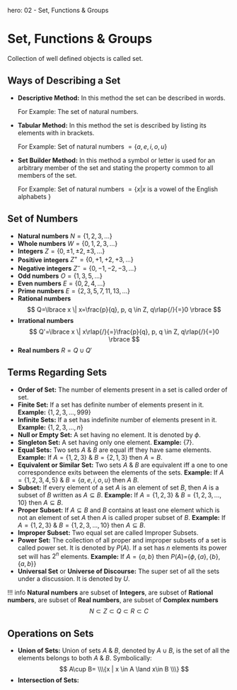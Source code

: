 hero: 02 - Set, Functions & Groups

# Set, Functions & Groups
Collection of well defined objects is called set.

## Ways of Describing a Set
* **Descriptive Method:** In this method the set can be described in words.

    For Example: The set of natural numbers.

* **Tabular Method:** In this method the set is described by listing its elements with in brackets.

    For Example: Set of natural numbers $=\{a,e,i,o,u\}$

* **Set Builder Method:** In this method a symbol or letter is used for an arbitrary member of the set and stating the property common to all members of the set.

    For Example: Set of natural numbers $=\{x | x$ is a vowel of the English alphabets $\}$

## Set of Numbers

* **Natural numbers** $N=\{1,2,3,...\}$
* **Whole numbers** $W=\{0,1,2,3,...\}$
* **Integers** $Z=\{0,\pm1,\pm2,\pm3,...\}$
* **Positive integers** $Z^+=\{0,+1,+2,+3,...\}$
* **Negative integers** $Z^-=\{0,-1,-2,-3,...\}$
* **Odd numbers** $O=\{1,3,5,...\}$
* **Even numbers** $E=\{0,2,4,...\}$
* **Prime numbers** $E=\{2,3,5,7,11,13,...\}$
* **Rational numbers** $$ Q=\lbrace x \| x=\frac{p}{q}, p, q \in Z, q\rlap{/}{=}0 \rbrace $$
* **Irrational numbers** $$ Q'=\lbrace x \| x\rlap{/}{=}\frac{p}{q}, p, q \in Z, q\rlap{/}{=}0 \rbrace $$
* **Real numbers** $R=Q \cup Q'$

## Terms Regarding Sets
* **Order of Set:** The number of elements present in a set is called order of set.
* **Finite Set:** If a set has definite number of elements present in it. **Example:** $\{1,2,3,...,999\}$
* **Infinite Sets:** If a set has indefinite number of elements present in it. **Example:** $\{1,2,3,...,n\}$
* **Null or Empty Set:** A set having no element. It is denoted by $\phi$.
* **Singleton Set:** A set having only one element. **Example:** $\{7\}$.
* **Equal Sets:** Two sets $A$ & $B$ are equal iff they have same elements. **Example:** If $A=\{1,2,3\}$ & $B=\{2,1,3\}$ then $A=B$.
* **Equivalent or Similar Set:** Two sets $A$ & $B$ are equivalent iff a one to one correspondence exits between the elements of the sets. **Example:** If $A=\{1,2,3,4,5\}$ & $B=\{a,e,i,o,u\}$ then $A~B$.
* **Subset:** If every element of a set $A$ is an element of set $B$, then $A$ is a subset of $B$ written as $A\subseteq B$. **Example:** If $A=\{1,2,3\}$ & $B=\{1,2,3,...,10\}$ then $A\subseteq B$.
* **Proper Subset:** If $A\subseteq B$ and $B$ contains at least one element which is not an element of set $A$ then $A$ is called proper subset of $B$. **Example:** If $A=\{1,2,3\}$ & $B=\{1,2,3,...,10\}$ then $A\subseteq B$.
* **Improper Subset:** Two equal set are called Improper Subsets.
* **Power Set:** The collection of all proper and improper subsets of a set is called power set. It is denoted by $P(A)$. If a set has $n$ elements its power set will has $2^n$ elements. **Example:** If $A=\{a,b\}$ then $P(A)=$$\{\phi, \{a\}, \{b\}, \{a,b\} \}$
* **Universal Set** or **Universe of Discourse:** The super set of all the sets under a discussion. It is denoted by $U$.

!!! info
    **Natural numbers** are subset of **Integers**, are subset of **Rational numbers**, are subset of **Real numbers**, are subset of **Complex numbers**
    $$ N\subset Z\subset Q\subset R \subset C $$

## Operations on Sets
* **Union of Sets:** Union of sets $A$ & $B$, denoted by $A\cup B$, is the set of all the elements belongs to both $A$ & $B$. Symbolically: $$ A\cup B= \\\{x | x \in A \land x\in B \\\} $$
* **Intersection of Sets:**
